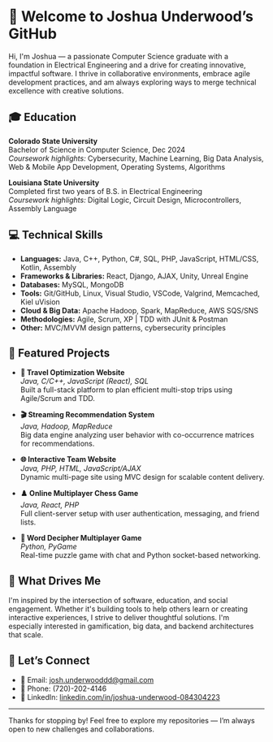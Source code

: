# 👋 Welcome to Joshua Underwood’s GitHub

Hi, I'm Joshua — a passionate Computer Science graduate with a foundation in Electrical Engineering and a drive for creating innovative, impactful software. I thrive in collaborative environments, embrace agile development practices, and am always exploring ways to merge technical excellence with creative solutions.

## 🎓 Education

**Colorado State University**  
Bachelor of Science in Computer Science, Dec 2024  
_Coursework highlights:_ Cybersecurity, Machine Learning, Big Data Analysis, Web & Mobile App Development, Operating Systems, Algorithms

**Louisiana State University**  
Completed first two years of B.S. in Electrical Engineering  
_Coursework highlights:_ Digital Logic, Circuit Design, Microcontrollers, Assembly Language

## 💻 Technical Skills

- **Languages:** Java, C++, Python, C#, SQL, PHP, JavaScript, HTML/CSS, Kotlin, Assembly
- **Frameworks & Libraries:** React, Django, AJAX, Unity, Unreal Engine
- **Databases:** MySQL, MongoDB
- **Tools:** Git/GitHub, Linux, Visual Studio, VSCode, Valgrind, Memcached, Kiel uVision
- **Cloud & Big Data:** Apache Hadoop, Spark, MapReduce, AWS SQS/SNS
- **Methodologies:** Agile, Scrum, XP | TDD with JUnit & Postman
- **Other:** MVC/MVVM design patterns, cybersecurity principles

## 🚀 Featured Projects

- **🔗 Travel Optimization Website**  
  _Java, C/C++, JavaScript (React), SQL_  
  Built a full-stack platform to plan efficient multi-stop trips using Agile/Scrum and TDD.

- **🎬 Streaming Recommendation System**  
  _Java, Hadoop, MapReduce_  
  Big data engine analyzing user behavior with co-occurrence matrices for recommendations.

- **🌐 Interactive Team Website**  
  _Java, PHP, HTML, JavaScript/AJAX_  
  Dynamic multi-page site using MVC design for scalable content delivery.

- **♟️ Online Multiplayer Chess Game**  
  _Java, React, PHP_  
  Full client-server setup with user authentication, messaging, and friend lists.

- **🧠 Word Decipher Multiplayer Game**  
  _Python, PyGame_  
  Real-time puzzle game with chat and Python socket-based networking.

## 🧠 What Drives Me

I'm inspired by the intersection of software, education, and social engagement. Whether it's building tools to help others learn or creating interactive experiences, I strive to deliver thoughtful solutions. I'm especially interested in gamification, big data, and backend architectures that scale.

## 🌟 Let’s Connect

- 📧 Email: josh.underwooddd@gmail.com  
- 📱 Phone: (720)-202-4146  
- 🔗 LinkedIn: [linkedin.com/in/joshua-underwood-084304223](https://linkedin.com/in/joshua-underwood-084304223)

---

Thanks for stopping by! Feel free to explore my repositories — I’m always open to new challenges and collaborations.
